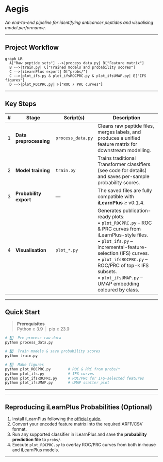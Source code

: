 # Aegis
*An end-to-end pipeline for identifying anticancer peptides and visualising model performance.*

---

## Project Workflow

```mermaid
graph LR
  A["Raw peptide sets"] -->|process_data.py| B["Feature matrix"]
  B -->|train.py| C["Trained models and probability scores"]
  C -->|iLearnPlus export| D["probs/"]
  C -->|plot_ifs.py & plot_ifsROCPRC.py & plot_ifsUMAP.py| E["IFS figures"]
  D -->|plot_ROCPRC.py| F["ROC / PRC curves"]
```

---

## Key Steps

| # | Stage | Script(s) | Description |
|---|-------|-----------|-------------|
| 1 | **Data preprocessing** | `process_data.py` | Cleans raw peptide files, merges labels, and produces a unified feature matrix for downstream modelling. |
| 2 | **Model training** | `train.py` | Trains traditional Transformer classifiers (see code for details) and saves per-sample probability scores. |
| 3 | **Probability export** | — | The saved files are fully compatible with **iLearnPlus** ≥ v0.1.4. |
| 4 | **Visualisation** | `plot_*.py` | Generates publication-ready plots:<br/>• `plot_ROCPRC.py` – ROC & PRC curves from iLearnPlus-style files.<br/>• `plot_ifs.py` – incremental-feature-selection (IFS) curves.<br/>• `plot_ifsROCPRC.py` – ROC/PRC of top-k IFS subsets.<br/>• `plot_ifsUMAP.py` – UMAP embedding coloured by class. |

---

## Quick Start

> **Prerequisites**  
> Python ≥ 3.9 &nbsp;|&nbsp; pip ≥ 23.0  

```bash
# 1️⃣  Pre-process raw data
python process_data.py

# 2️⃣  Train models & save probability scores
python train.py          

# 3️⃣  Make figures
python plot_ROCPRC.py        # ROC & PRC from probs/*
python plot_ifs.py           # IFS curves
python plot_ifsROCPRC.py     # ROC/PRC for IFS-selected features
python plot_ifsUMAP.py       # UMAP scatter plot
```

---


---

## Reproducing **iLearnPlus** Probabilities (Optional)

1. Install iLearnPlus following the [official guide](https://github.com/Superzchen/iLearnPlus).
2. Convert your encoded feature matrix into the required ARFF/CSV format.
3. Run any supported classifier in iLearnPlus and save the **probability prediction file** to `probs/`.
4. Execute `plot_ROCPRC.py` to overlay ROC/PRC curves from both in-house and iLearnPlus models.

---

